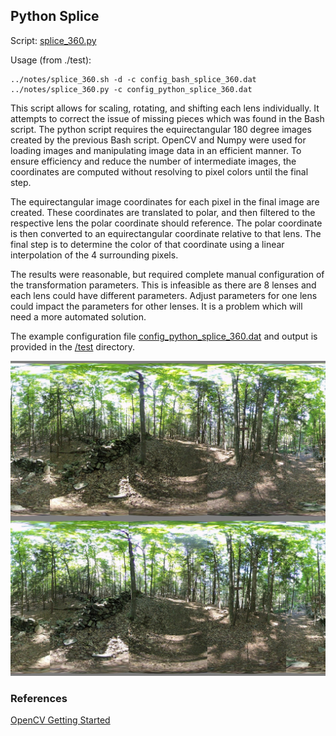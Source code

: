 ## Python Splice

Script: [splice_360.py](./splice_360.py)

Usage (from ./test):
```
../notes/splice_360.sh -d -c config_bash_splice_360.dat
../notes/splice_360.py -c config_python_splice_360.dat
```

This script allows for scaling, rotating, and shifting each lens individually. It attempts to correct the issue of missing pieces which was found in the Bash script. The python script requires the equirectangular 180 degree images created by the previous Bash script. OpenCV and Numpy were used for loading images and manipulating image data in an efficient manner. To ensure efficiency and reduce the number of intermediate images, the coordinates are computed without resolving to pixel colors until the final step.

The equirectangular image coordinates for each pixel in the final image are created. These coordinates are translated to polar, and then filtered to the respective lens the polar coordinate should reference. The polar coordinate is then converted to an equirectangular coordinate relative to that lens. The final step is to determine the color of that coordinate using a linear interpolation of the 4 surrounding pixels.

The results were reasonable, but required complete manual configuration of the transformation parameters. This is infeasible as there are 8 lenses and each lens could have different parameters. Adjust parameters for one lens could impact the parameters for other lenses. It is a problem which will need a more automated solution.

The example configuration file [config_python_splice_360.dat](../test/config_python_splice_360.dat) and output is provided in the [/test](../test) directory.

<img src="../test/HET_0014_python.JPG" alt="Python splice result." width="540px" />

### References
[OpenCV Getting Started](https://docs.opencv.org/4.x/db/deb/tutorial_display_image.html)
